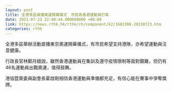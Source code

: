 ```yaml
---
layout: post
title: 全港多區直播奧運開幕儀式　市民為香港運動員打氣
date: 2021-07-23 22:40:44.000000000 +08:00
link: https://news.rthk.hk/rthk/ch/component/k2/1602308-20210723.htm
categories: rthk
---
```


全港多區舉辦活動直播東京奧運開幕儀式，有市民希望支持港隊，亦希望運動員注意健康。

行政長官林鄭月娥說，雖然香港運動員在集訓及遵守疫情限制等面對艱難，但仍有46名運動員出戰奧運，值得鼓舞。

港協暨奧委員副會長霍啟剛相信香港運動員準備都充足，有信心能在賽事中爭奪獎牌。

